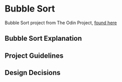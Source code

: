# Bubble Sort

Bubble Sort project from The Odin Project, [found here](https://www.theodinproject.com/paths/full-stack-ruby-on-rails/courses/ruby-programming/lessons/bubble-sort)

## Bubble Sort Explanation

## Project Guidelines

## Design Decisions
